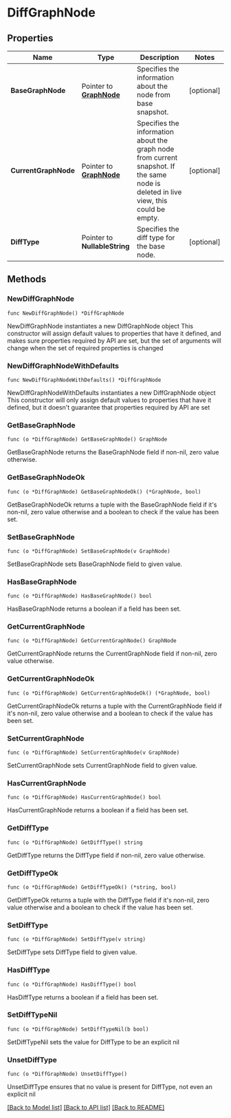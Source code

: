 # DiffGraphNode

## Properties

Name | Type | Description | Notes
------------ | ------------- | ------------- | -------------
**BaseGraphNode** | Pointer to [**GraphNode**](GraphNode.md) | Specifies the information about the node from base snapshot. | [optional] 
**CurrentGraphNode** | Pointer to [**GraphNode**](GraphNode.md) | Specifies the information about the graph node from current snapshot. If the same node is deleted in live view, this could be empty. | [optional] 
**DiffType** | Pointer to **NullableString** | Specifies the diff type for the base node. | [optional] 

## Methods

### NewDiffGraphNode

`func NewDiffGraphNode() *DiffGraphNode`

NewDiffGraphNode instantiates a new DiffGraphNode object
This constructor will assign default values to properties that have it defined,
and makes sure properties required by API are set, but the set of arguments
will change when the set of required properties is changed

### NewDiffGraphNodeWithDefaults

`func NewDiffGraphNodeWithDefaults() *DiffGraphNode`

NewDiffGraphNodeWithDefaults instantiates a new DiffGraphNode object
This constructor will only assign default values to properties that have it defined,
but it doesn't guarantee that properties required by API are set

### GetBaseGraphNode

`func (o *DiffGraphNode) GetBaseGraphNode() GraphNode`

GetBaseGraphNode returns the BaseGraphNode field if non-nil, zero value otherwise.

### GetBaseGraphNodeOk

`func (o *DiffGraphNode) GetBaseGraphNodeOk() (*GraphNode, bool)`

GetBaseGraphNodeOk returns a tuple with the BaseGraphNode field if it's non-nil, zero value otherwise
and a boolean to check if the value has been set.

### SetBaseGraphNode

`func (o *DiffGraphNode) SetBaseGraphNode(v GraphNode)`

SetBaseGraphNode sets BaseGraphNode field to given value.

### HasBaseGraphNode

`func (o *DiffGraphNode) HasBaseGraphNode() bool`

HasBaseGraphNode returns a boolean if a field has been set.

### GetCurrentGraphNode

`func (o *DiffGraphNode) GetCurrentGraphNode() GraphNode`

GetCurrentGraphNode returns the CurrentGraphNode field if non-nil, zero value otherwise.

### GetCurrentGraphNodeOk

`func (o *DiffGraphNode) GetCurrentGraphNodeOk() (*GraphNode, bool)`

GetCurrentGraphNodeOk returns a tuple with the CurrentGraphNode field if it's non-nil, zero value otherwise
and a boolean to check if the value has been set.

### SetCurrentGraphNode

`func (o *DiffGraphNode) SetCurrentGraphNode(v GraphNode)`

SetCurrentGraphNode sets CurrentGraphNode field to given value.

### HasCurrentGraphNode

`func (o *DiffGraphNode) HasCurrentGraphNode() bool`

HasCurrentGraphNode returns a boolean if a field has been set.

### GetDiffType

`func (o *DiffGraphNode) GetDiffType() string`

GetDiffType returns the DiffType field if non-nil, zero value otherwise.

### GetDiffTypeOk

`func (o *DiffGraphNode) GetDiffTypeOk() (*string, bool)`

GetDiffTypeOk returns a tuple with the DiffType field if it's non-nil, zero value otherwise
and a boolean to check if the value has been set.

### SetDiffType

`func (o *DiffGraphNode) SetDiffType(v string)`

SetDiffType sets DiffType field to given value.

### HasDiffType

`func (o *DiffGraphNode) HasDiffType() bool`

HasDiffType returns a boolean if a field has been set.

### SetDiffTypeNil

`func (o *DiffGraphNode) SetDiffTypeNil(b bool)`

 SetDiffTypeNil sets the value for DiffType to be an explicit nil

### UnsetDiffType
`func (o *DiffGraphNode) UnsetDiffType()`

UnsetDiffType ensures that no value is present for DiffType, not even an explicit nil

[[Back to Model list]](../README.md#documentation-for-models) [[Back to API list]](../README.md#documentation-for-api-endpoints) [[Back to README]](../README.md)


